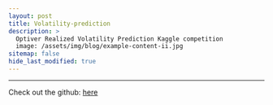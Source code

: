 ```yaml
---
layout: post
title: Volatility-prediction
description: >
  Optiver Realized Volatility Prediction Kaggle competition
  image: /assets/img/blog/example-content-ii.jpg
sitemap: false
hide_last_modified: true
---
```

---

Check out the github: [here]()
